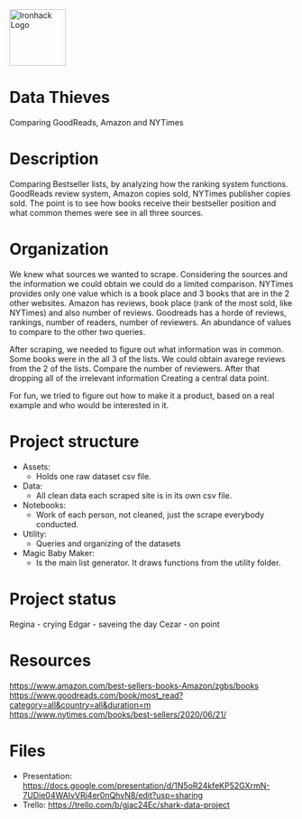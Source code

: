 <img src="https://bit.ly/2VnXWr2" alt="Ironhack Logo" width="100"/>

# Data Thieves

Comparing GoodReads, Amazon and NYTimes

# Description

Comparing Bestseller lists, by analyzing how the ranking system functions. GoodReads review system, Amazon copies sold, NYTimes publisher copies sold. The point is to see how books receive their bestseller position and what common themes were see in all three sources.

# Organization

We knew what sources we wanted to scrape. Considering the sources and the information we could obtain we could do a limited comparison.
NYTimes provides only one value which is a book place and 3 books that are in the 2 other websites.
Amazon has reviews, book place (rank of the most sold, like NYTimes) and also number of reviews.
Goodreads has a horde of reviews, rankings, number of readers, number of reviewers. An abundance of values to compare to the other two queries.

After scraping, we needed to figure out what information was in common. Some books were in the all 3 of the lists.
We could obtain avarege reviews from the 2 of the lists.
Compare the number of reviewers.
After that dropping all of the irrelevant information
Creating a central data point.

For fun, we tried to figure out how to make it a product, based on a real example and who would be interested in it.

# Project structure

- Assets:
  - Holds one raw dataset csv file.
- Data:
  - All clean data each scraped site is in its own csv file.
- Notebooks:
  - Work of each person, not cleaned, just the scrape everybody conducted.
- Utility:
  - Queries and organizing of the datasets
- Magic Baby Maker:
  - Is the main list generator. It draws functions from the utility folder.

# Project status

Regina - crying
Edgar - saveing the day
Cezar - on point

# Resources

https://www.amazon.com/best-sellers-books-Amazon/zgbs/books
https://www.goodreads.com/book/most_read?category=all&country=all&duration=m
https://www.nytimes.com/books/best-sellers/2020/06/21/

# Files

- Presentation: https://docs.google.com/presentation/d/1N5oR24kfeKP52GXrmN-7UDie04WAIvVRj4er0nQhvN8/edit?usp=sharing
- Trello: https://trello.com/b/gjac24Ec/shark-data-project
